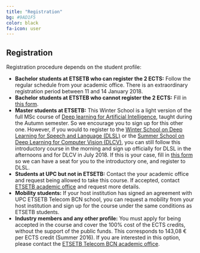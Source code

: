 ```yaml
---
title: "Registration"
bg: #9AD1F5
color: black
fa-icon: user
---
```



## Registration

Registration procedure depends on the student profile:

* **Bachelor students at ETSETB who can register the 2 ECTS:** Follow the regular schedule from your academic office. There is an extraordinary registration period between 11 and 14 January 2018.
* **Bachelor students at ETSTEB who cannot register the 2 ECTS:** Fill in [this form](https://docs.google.com/forms/d/e/1FAIpQLSdM0FYtenR6uFQ1vFzhXzSriOEBGHSdIv02xTio2VoiQImbvQ/viewform?usp=sf_link).
* **Master students at ETSETB:** This Winter School is a light version of the full MSc course of [Deep learning for Artificial Intelligence](https://telecombcn-dl.github.io/2017-dlai/), taught during the Autumn semester. So we encourage you to sign up for this other one. However, if you would to register to the [Winter School on Deep Learning for Speech and Language (DLSL)](https://telecombcn-dl.github.io/2018-dlsl/) or the [Summer School on Deep Learning for Computer Vision (DLCV)](https://telecombcn-dl.github.io/2017-dlcv/), you can still follow this introductory course in the morning and sign up officially for DLSL in the afternoons and for DLCV in July 2018. If this is your case, fill in [this form](https://docs.google.com/forms/d/e/1FAIpQLSdM0FYtenR6uFQ1vFzhXzSriOEBGHSdIv02xTio2VoiQImbvQ/viewform?usp=sf_link) so we can have a seat for you to the introductory one, and register to DLSL.
* **Students at UPC but not in ETSETB:** Contact the your academic office and request being allowed to take this course. If accepted, contact [ETSETB academic office](http://www.etsetb.upc.edu/ca/els-serveis/secretaria-oberta) and request more details.
* **Mobility students:** If your host institution has signed an agreement with UPC ETSETB Telecom BCN school, you can request a mobility from your host institution and sign up for the course under the same conditions as ETSETB students.
* **Industry members and any other profile:** You must apply for being accepted in the course and cover the 100% cost of the ECTS credits, without the support of the public funds. This corresponds to 143,08 € per ECTS credit (Summer 2016). If you are interested in this option, please contact the [ETSETB Telecom BCN academic office](http://www.etsetb.upc.edu/ca/els-serveis/secretaria-oberta).
